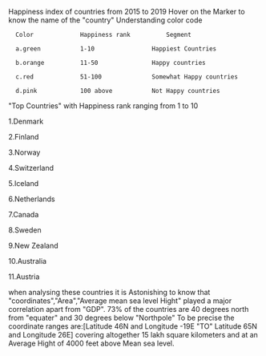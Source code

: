  Happiness index of countries from 2015 to 2019
 Hover on the Marker to know the name of the "country"
 Understanding color code
 
	  Color				Happiness rank			Segment
  
	  a.green			1-10 				Happiest Countries
  
	  b.orange			11-50				Happy countries
  
	  c.red				51-100				Somewhat Happy countries
  
	  d.pink			100 above			Not Happy countries
 
 
 "Top Countries" with Happiness rank ranging from 1 to 10  
 
 1.Denmark
 
 2.Finland
 
 3.Norway
 
 4.Switzerland
   
 5.Iceland
   
 6.Netherlands
   
 7.Canada
   
 8.Sweden
   
 9.New Zealand
   
 10.Australia
   
 11.Austria
   
 
 when analysing these countries it is Astonishing to know that "coordinates","Area","Average mean sea level Hight"
 played a major correlation apart from "GDP".
 73% of the countries are 40 degrees north from "equater" and 30 degrees below "Northpole"
 To be precise the coordinate ranges are:[Latitude 46N and Longitude -19E "TO" Latitude 65N and Longitude 26E]
 covering altogether 15 lakh square kilometers and at an Average Hight of 4000 feet above Mean sea level.
